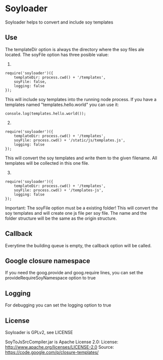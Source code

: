 Soyloader
=============

Soyloader helps to convert and include soy templates

Use
-------

The templateDir option is always the directory where the soy files ale located.
The soyFile option has three posible value:

1.

    require('soyloader')({
        templateDir: process.cwd() + '/templates',
        soyFile: false,
        logging: false
    });

This will include soy templates into the running node process.
If you have a templates named "templates.hello.world" you can use it:

    console.log(templates.hello.world());


2.

    require('soyloader')({
        templateDir: process.cwd() + '/templates',
        soyFile: process.cwd() + '/static/js/templates.js',
        logging: false
    });

This will convert the soy templates and write them to the given filename.
All templates will be collected in this one file.


3.

    require('soyloader')({
        templateDir: process.cwd() + '/templates',
        soyFile: process.cwd() + '/templates-js',
        logging: false
    });

Important: The soyFile option must be a existing folder!
This will convert the soy templates and will create one js file per soy file.
The name and the folder structure will be the same as the origin structure.

Callback
-------

Everytime the building queue is empty, the callback option will be called.

Google closure namespace
-------

If you need the goog.provide and goog.require lines, you can set the provideRequireSoyNamespace option to true

Logging
-------

For debugging you can set the logging option to true


License
-------

Soyloader is GPLv2, see LICENSE

SoyToJsSrcCompiler.jar is Apache License 2.0:
License: http://www.apache.org/licenses/LICENSE-2.0
Source: https://code.google.com/p/closure-templates/
